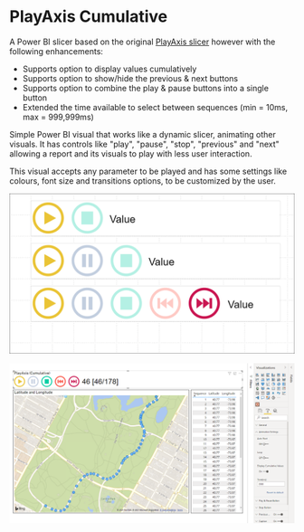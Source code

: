 # PlayAxis Cumulative

A Power BI slicer based on the original <a href="https://github.com/mprozil/PlayAxis">PlayAxis slicer</a> however with the following enhancements:
* Supports option to display values cumulatively
* Supports option to show/hide the previous & next buttons
* Supports option to combine the play & pause buttons into a single button
* Extended the time available to select between sequences (min = 10ms, max = 999,999ms)

Simple Power BI visual that works like a dynamic slicer, animating other visuals. It has controls like "play", "pause", "stop", "previous" and "next" allowing a report and its visuals to play with less user interaction. 

This visual accepts any parameter to be played and has some settings like colours, font size and transitions options, to be customized by the user.

![](assets/Screenshot1.png)

![](assets/Screenshot2.png)